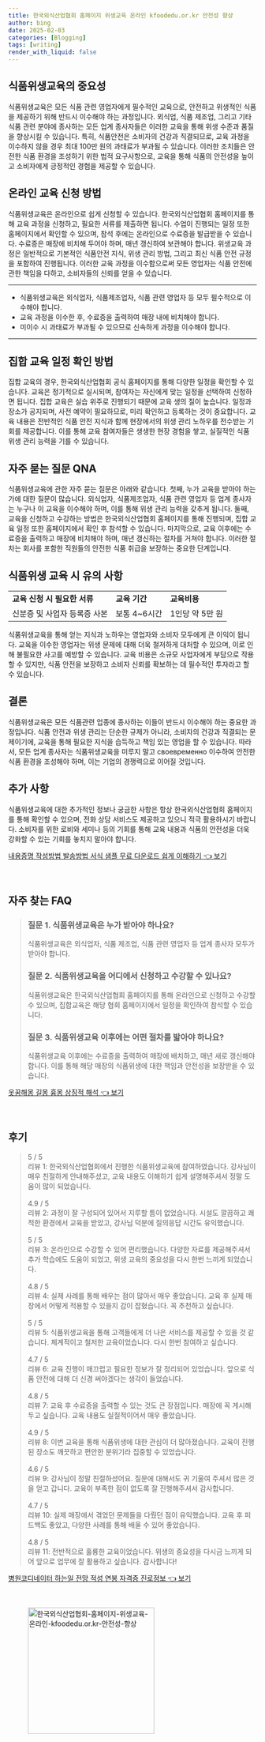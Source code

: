 ```yaml
---
title: 한국외식산업협회 홈페이지 위생교육 온라인 kfoodedu.or.kr 안전성 향상
author: bing
date: 2025-02-03
categories: [Blogging]
tags: [writing]
render_with_liquid: false
---
```



<h2 id='식품위생교육의 중요성'>식품위생교육의 중요성</h2>

<p>식품위생교육은 모든 식품 관련 영업자에게 필수적인 교육으로, 안전하고 위생적인 식품을 제공하기 위해 반드시 이수해야 하는 과정입니다. 외식업, 식품 제조업, 그리고 기타 식품 관련 분야에 종사하는 모든 업계 종사자들은 이러한 교육을 통해 위생 수준과 품질을 향상시킬 수 있습니다. 특히, 식품안전은 소비자의 건강과 직결되므로, 교육 과정을 이수하지 않을 경우 최대 100만 원의 과태료가 부과될 수 있습니다. 이러한 조치들은 안전한 식품 환경을 조성하기 위한 법적 요구사항으로, 교육을 통해 식품의 안전성을 높이고 소비자에게 긍정적인 경험을 제공할 수 있습니다.</p>

<h2 id='온라인 교육 신청 방법'>온라인 교육 신청 방법</h2>

<p>식품위생교육은 온라인으로 쉽게 신청할 수 있습니다. 한국외식산업협회 홈페이지를 통해 교육 과정을 신청하고, 필요한 서류를 제출하면 됩니다. 수업이 진행되는 일정 또한 홈페이지에서 확인할 수 있으며, 참석 후에는 온라인으로 수료증을 발급받을 수 있습니다. 수료증은 매장에 비치해 두어야 하며, 매년 갱신하여 보관해야 합니다. 위생교육 과정은 일반적으로 기본적인 식품안전 지식, 위생 관리 방법, 그리고 최신 식품 안전 규정을 포함하여 진행됩니다. 이러한 교육 과정을 이수함으로써 모든 영업자는 식품 안전에 관한 책임을 다하고, 소비자들의 신뢰를 얻을 수 있습니다.</p>

<hr />

<ul>
    <li>식품위생교육은 외식업자, 식품제조업자, 식품 관련 영업자 등 모두 필수적으로 이수해야 합니다.</li>
    <li>교육 과정을 이수한 후, 수료증을 출력하여 매장 내에 비치해야 합니다.</li>
    <li>미이수 시 과태료가 부과될 수 있으므로 신속하게 과정을 이수해야 합니다.</li>
</ul>

<hr />

<h2 id='집합 교육 일정 확인 방법'>집합 교육 일정 확인 방법</h2>

<p>집합 교육의 경우, 한국외식산업협회 공식 홈페이지를 통해 다양한 일정을 확인할 수 있습니다. 교육은 정기적으로 실시되며, 참여자는 자신에게 맞는 일정을 선택하여 신청하면 됩니다. 집합 교육은 실습 위주로 진행되기 때문에 교육 생의 질이 높습니다. 일정과 장소가 공지되며, 사전 예약이 필요하므로, 미리 확인하고 등록하는 것이 중요합니다. 교육 내용은 전반적인 식품 안전 지식과 함께 현장에서의 위생 관리 노하우를 전수받는 기회를 제공합니다. 이를 통해 교육 참여자들은 생생한 현장 경험을 쌓고, 실질적인 식품 위생 관리 능력을 기를 수 있습니다.</p>

<h2 id='자주 묻는 질문 QNA'>자주 묻는 질문 QNA</h2>

<p>식품위생교육에 관한 자주 묻는 질문은 아래와 같습니다. 첫째, 누가 교육을 받아야 하는가에 대한 질문이 많습니다. 외식업자, 식품제조업자, 식품 관련 영업자 등 업계 종사자는 누구나 이 교육을 이수해야 하며, 이를 통해 위생 관리 능력을 갖추게 됩니다. 둘째, 교육을 신청하고 수강하는 방법은 한국외식산업협회 홈페이지를 통해 진행되며, 집합 교육 일정 또한 홈페이지에서 확인 후 참석할 수 있습니다. 마지막으로, 교육 이후에는 수료증을 출력하고 매장에 비치해야 하며, 매년 갱신하는 절차를 거쳐야 합니다. 이러한 절차는 회사를 포함한 직원들의 안전한 식품 취급을 보장하는 중요한 단계입니다.</p>

<h2 id='식품위생 교육 시 유의 사항'>식품위생 교육 시 유의 사항</h2>

<table>
    <tr>
        <td><b>교육 신청 시 필요한 서류</b></td>
        <td><b>교육 기간</b></td>
        <td><b>교육비용</b></td>
    </tr>
    <tr>
        <td>신분증 및 사업자 등록증 사본</td>
        <td>보통 4~6시간</td>
        <td>1인당 약 5만 원</td>
    </tr>
</table>

<p>식품위생교육을 통해 얻는 지식과 노하우는 영업자와 소비자 모두에게 큰 이익이 됩니다. 교육을 이수한 영업자는 위생 문제에 대해 더욱 철저하게 대처할 수 있으며, 이로 인해 불필요한 사고를 예방할 수 있습니다. 교육 비용은 소규모 사업자에게 부담으로 작용할 수 있지만, 식품 안전을 보장하고 소비자 신뢰를 확보하는 데 필수적인 투자라고 할 수 있습니다.</p>

<h2 id='결론'>결론</h2>

<p>식품위생교육은 모든 식품관련 업종에 종사하는 이들이 반드시 이수해야 하는 중요한 과정입니다. 식품 안전과 위생 관리는 단순한 규제가 아니라, 소비자의 건강과 직결되는 문제이기에, 교육을 통해 필요한 지식을 습득하고 책임 있는 영업을 할 수 있습니다. 따라서, 모든 업계 종사자는 식품위생교육을 미루지 말고 своевременно 이수하여 안전한 식품 환경을 조성해야 하며, 이는 기업의 경쟁력으로 이어질 것입니다.</p>

<h2 id='추가 사항'>추가 사항</h2>

<p>식품위생교육에 대한 추가적인 정보나 궁금한 사항은 항상 한국외식산업협회 홈페이지를 통해 확인할 수 있으며, 전화 상담 서비스도 제공하고 있으니 적극 활용하시기 바랍니다. 소비자를 위한 로비와 세미나 등의 기회를 통해 교육 내용과 식품의 안전성을 더욱 강화할 수 있는 기회를 놓치지 말아야 합니다.</p>


<p><a class="click-button" title="내용증명 작성방법 발송방법 서식 샘플 무료 다운로드 쉽게 이해하기" href="https://blackassets.github.io/posts/%EB%82%B4%EC%9A%A9%EC%A6%9D%EB%AA%85-%EC%9E%91%EC%84%B1%EB%B0%A9%EB%B2%95-%EB%B0%9C%EC%86%A1%EB%B0%A9%EB%B2%95-%EC%84%9C%EC%8B%9D-%EC%83%98%ED%94%8C-%EB%AC%B4%EB%A3%8C-%EB%8B%A4%EC%9A%B4%EB%A1%9C%EB%93%9C-%EC%89%BD%EA%B2%8C-%EC%9D%B4%ED%95%B4%ED%95%98%EA%B8%B0/" rel="dofollow">내용증명 작성방법 발송방법 서식 샘플 무료 다운로드 쉽게 이해하기 👈 보기</a></p><br>
<h2 id='자주_찾는_FAQ'>자주 찾는 FAQ</h2>
<div itemscope="" itemtype="https://schema.org/FAQPage"> 
<blockquote> 
<div itemscope="" itemprop="mainEntity" itemtype="https://schema.org/Question"> 
<h3 itemprop="name">질문 1. 식품위생교육은 누가 받아야 하나요?</h3> 
<div itemscope="" itemprop="acceptedAnswer" itemtype="https://schema.org/Answer"> 
<span itemprop="text"> 
<p>식품위생교육은 외식업자, 식품 제조업, 식품 관련 영업자 등 업계 종사자 모두가 받아야 합니다.</p> 
</span> 
</div> 
</div> 
<div itemscope="" itemprop="mainEntity" itemtype="https://schema.org/Question"> 
<h3 itemprop="name">질문 2. 식품위생교육을 어디에서 신청하고 수강할 수 있나요?</h3> 
<div itemscope="" itemprop="acceptedAnswer" itemtype="https://schema.org/Answer"> 
<span itemprop="text"> 
<p>식품위생교육은 한국외식산업협회 홈페이지를 통해 온라인으로 신청하고 수강할 수 있으며, 집합교육은 해당 협회 홈페이지에서 일정을 확인하여 참석할 수 있습니다.</p> 
</span> 
</div> 
</div> 
<div itemscope="" itemprop="mainEntity" itemtype="https://schema.org/Question"> 
<h3 itemprop="name">질문 3. 식품위생교육 이후에는 어떤 절차를 밟아야 하나요?</h3> 
<div itemscope="" itemprop="acceptedAnswer" itemtype="https://schema.org/Answer"> 
<span itemprop="text"> 
<p>식품위생교육 이후에는 수료증을 출력하여 매장에 배치하고, 매년 새로 갱신해야 합니다. 이를 통해 해당 매장의 식품위생에 대한 책임과 안전성을 보장받을 수 있습니다.</p> 
</span> 
</div> 
</div> 
</blockquote> 
</div>
<p><a class="click-button" title="옷꿈해몽 길몽 흉몽 상징적 해석" href="https://blackassets.github.io/posts/%EC%98%B7%EA%BF%88%ED%95%B4%EB%AA%BD-%EA%B8%B8%EB%AA%BD-%ED%9D%89%EB%AA%BD-%EC%83%81%EC%A7%95%EC%A0%81-%ED%95%B4%EC%84%9D/" rel="dofollow">옷꿈해몽 길몽 흉몽 상징적 해석 👈 보기</a></p><br>
<h2 id='후기'>후기</h2>
<div itemscope itemtype="https://schema.org/Product">
  <blockquote>
  <div itemprop="review" itemscope itemtype="https://schema.org/Review">
      <div itemprop="reviewRating" itemscope itemtype="https://schema.org/Rating"> <span itemprop="ratingValue">5</span> / <span itemprop="bestRating">5</span> </div>
      <span itemprop="reviewBody">리뷰 1: 한국외식산업협회에서 진행한 식품위생교육에 참여하였습니다. 강사님이 매우 친절하게 안내해주셨고, 교육 내용도 이해하기 쉽게 설명해주셔서 정말 도움이 많이 되었습니다.</span>
  </div>
  <br>
  <div itemprop="review" itemscope itemtype="https://schema.org/Review">
      <div itemprop="reviewRating" itemscope itemtype="https://schema.org/Rating"> <span itemprop="ratingValue">4.9</span> / <span itemprop="bestRating">5</span> </div>
      <span itemprop="reviewBody">리뷰 2: 과정이 잘 구성되어 있어서 지루할 틈이 없었습니다. 시설도 깔끔하고 쾌적한 환경에서 교육을 받았고, 강사님 덕분에 질의응답 시간도 유익했습니다.</span>
  </div>
  <br>
  <div itemprop="review" itemscope itemtype="https://schema.org/Review">
      <div itemprop="reviewRating" itemscope itemtype="https://schema.org/Rating"> <span itemprop="ratingValue">5</span> / <span itemprop="bestRating">5</span> </div>
      <span itemprop="reviewBody">리뷰 3: 온라인으로 수강할 수 있어 편리했습니다. 다양한 자료를 제공해주셔서 추가 학습에도 도움이 되었고, 위생 교육의 중요성을 다시 한번 느끼게 되었습니다.</span>
  </div>
  <br>
  <div itemprop="review" itemscope itemtype="https://schema.org/Review">
      <div itemprop="reviewRating" itemscope itemtype="https://schema.org/Rating"> <span itemprop="ratingValue">4.8</span> / <span itemprop="bestRating">5</span> </div>
      <span itemprop="reviewBody">리뷰 4: 실제 사례를 통해 배우는 점이 많아서 매우 좋았습니다. 교육 후 실제 매장에서 어떻게 적용할 수 있을지 감이 잡혔습니다. 꼭 추천하고 싶습니다.</span>
  </div>
  <br>
  <div itemprop="review" itemscope itemtype="https://schema.org/Review">
      <div itemprop="reviewRating" itemscope itemtype="https://schema.org/Rating"> <span itemprop="ratingValue">5</span> / <span itemprop="bestRating">5</span> </div>
      <span itemprop="reviewBody">리뷰 5: 식품위생교육을 통해 고객들에게 더 나은 서비스를 제공할 수 있을 것 같습니다. 체계적이고 철저한 교육이었습니다. 다시 한번 참여하고 싶습니다.</span>
  </div>
  <br>
  <div itemprop="review" itemscope itemtype="https://schema.org/Review">
      <div itemprop="reviewRating" itemscope itemtype="https://schema.org/Rating"> <span itemprop="ratingValue">4.7</span> / <span itemprop="bestRating">5</span> </div>
      <span itemprop="reviewBody">리뷰 6: 교육 진행이 매끄럽고 필요한 정보가 잘 정리되어 있었습니다. 앞으로 식품 안전에 대해 더 신경 써야겠다는 생각이 들었습니다.</span>
  </div>
  <br>
  <div itemprop="review" itemscope itemtype="https://schema.org/Review">
      <div itemprop="reviewRating" itemscope itemtype="https://schema.org/Rating"> <span itemprop="ratingValue">4.8</span> / <span itemprop="bestRating">5</span> </div>
      <span itemprop="reviewBody">리뷰 7: 교육 후 수료증을 출력할 수 있는 것도 큰 장점입니다. 매장에 꼭 게시해두고 싶습니다. 교육 내용도 실질적이어서 매우 좋았습니다.</span>
  </div>
  <br>
  <div itemprop="review" itemscope itemtype="https://schema.org/Review">
      <div itemprop="reviewRating" itemscope itemtype="https://schema.org/Rating"> <span itemprop="ratingValue">4.9</span> / <span itemprop="bestRating">5</span> </div>
      <span itemprop="reviewBody">리뷰 8: 이번 교육을 통해 식품위생에 대한 관심이 더 많아졌습니다. 교육이 진행된 장소도 깨끗하고 편안한 분위기라 집중할 수 있었습니다.</span>
  </div>
  <br>
  <div itemprop="review" itemscope itemtype="https://schema.org/Review">
      <div itemprop="reviewRating" itemscope itemtype="https://schema.org/Rating"> <span itemprop="ratingValue">4.6</span> / <span itemprop="bestRating">5</span> </div>
      <span itemprop="reviewBody">리뷰 9: 강사님이 정말 친절하셨어요. 질문에 대해서도 귀 기울여 주셔서 많은 것을 얻고 갑니다. 교육이 부족한 점이 없도록 잘 진행해주셔서 감사합니다.</span>
  </div>
  <br>
  <div itemprop="review" itemscope itemtype="https://schema.org/Review">
      <div itemprop="reviewRating" itemscope itemtype="https://schema.org/Rating"> <span itemprop="ratingValue">4.7</span> / <span itemprop="bestRating">5</span> </div>
      <span itemprop="reviewBody">리뷰 10: 실제 매장에서 겪었던 문제들을 다뤘던 점이 유익했습니다. 교육 후 피드백도 좋았고, 다양한 사례를 통해 배울 수 있어 좋았습니다.</span>
  </div>
  <br>
  <div itemprop="review" itemscope itemtype="https://schema.org/Review">
      <div itemprop="reviewRating" itemscope itemtype="https://schema.org/Rating"> <span itemprop="ratingValue">4.8</span> / <span itemprop="bestRating">5</span> </div>
      <span itemprop="reviewBody">리뷰 11: 전반적으로 훌륭한 교육이었습니다. 위생의 중요성을 다시금 느끼게 되어 앞으로 업무에 잘 활용하고 싶습니다. 감사합니다!</span>
  </div>
  </blockquote>
</div>
<p><a class="click-button" title="병원코디네이터 하는일 전망 적성 연봉 자격증 진로정보" href="https://blackassets.github.io/posts/%EB%B3%91%EC%9B%90%EC%BD%94%EB%94%94%EB%84%A4%EC%9D%B4%ED%84%B0-%ED%95%98%EB%8A%94%EC%9D%BC-%EC%A0%84%EB%A7%9D-%EC%A0%81%EC%84%B1-%EC%97%B0%EB%B4%89-%EC%9E%90%EA%B2%A9%EC%A6%9D-%EC%A7%84%EB%A1%9C%EC%A0%95%EB%B3%B4/" rel="dofollow">병원코디네이터 하는일 전망 적성 연봉 자격증 진로정보 👈 보기</a></p><br>
<figure class="image"><img src="https://blackassets.github.io/assets/img/thumbnail/한국외식산업협회-홈페이지-위생교육-온라인-kfoodedu.or.kr-안전성-향상.webp" alt="한국외식산업협회-홈페이지-위생교육-온라인-kfoodedu.or.kr-안전성-향상" width="256" height="256"></figure>